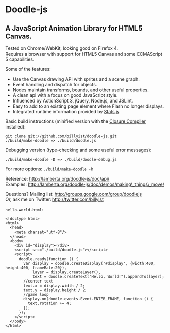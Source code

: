 # Doodle-js
## A JavaScript Animation Library for HTML5 Canvas.

Tested on Chrome/WebKit, looking good on Firefox 4.  
Requires a browser with support for HTML5 Canvas and some ECMAScript 5 capabilities.

Some of the features:

* Use the Canvas drawing API with sprites and a scene graph.
* Event handling and dispatch for objects.
* Nodes maintain transforms, bounds, and other useful properties.
* A clean api with a focus on good JavaScript style.
* Influenced by ActionScript 3, jQuery, Node.js, and JSLint.
* Easy to add to an existing page element where Flash no longer displays.
* Integrated runtime information provided by [Stats.js](https://github.com/mrdoob/stats.js).

Basic build instructions (minified version with the [Closure Compiler](http://code.google.com/closure/compiler/) installed):

    git clone git://github.com/billyist/doodle-js.git
    ./build/make-doodle => ./build/doodle.js

Debugging version (type-checking and some useful error messages):

    ./build/make-doodle -D => ./build/doodle-debug.js

For more options: `./build/make-doodle -h`

Reference: http://lamberta.org/doodle-js/doc/api/  
Examples: http://lamberta.org/doodle-js/doc/demos/making\_things\_move/

Questions?
Mailing list: http://groups.google.com/group/doodlejs  
Or, ask me on Twitter: http://twitter.com/billyist

`hello-world.html`:

    <!doctype html>
    <html>
      <head>
        <meta charset="utf-8"/>
      </head>
      <body>
        <div id="display"></div>
        <script src="./build/doodle.js"></script>
        <script>
          doodle.ready(function () {
            var display = doodle.createDisplay('#display', {width:400, height:400, frameRate:20}),
                layer = display.createLayer(),
                text = doodle.createText("Hello, World!").appendTo(layer);
            //center text
            text.x = display.width / 2;
            text.y = display.height / 2;
            //game loop
            display.on(doodle.events.Event.ENTER_FRAME, function () {
              text.rotation += 4;
            });
          });
        </script>
      </body>
    </html>
